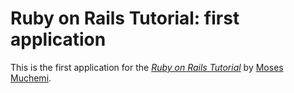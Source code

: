# Ruby on Rails Tutorial: first application

This is the first application for the
[*Ruby on Rails Tutorial*](http://railstutorial.org/)
by [Moses Muchemi](http://cetrino.co.ke/).
